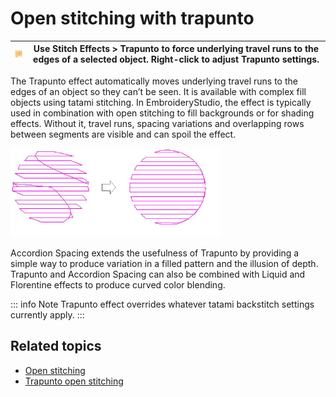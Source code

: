 # Open stitching with trapunto

| ![Trapunto.png](assets/Trapunto.png) | Use Stitch Effects > Trapunto to force underlying travel runs to the edges of a selected object. Right-click to adjust Trapunto settings. |
| ------------------------------------ | ----------------------------------------------------------------------------------------------------------------------------------------- |

The Trapunto effect automatically moves underlying travel runs to the edges of an object so they can’t be seen. It is available with complex fill objects using tatami stitching. In EmbroideryStudio, the effect is typically used in combination with open stitching to fill backgrounds or for shading effects. Without it, travel runs, spacing variations and overlapping rows between segments are visible and can spoil the effect.

![summary_-_create00117.png](assets/summary_-_create00117.png)

Accordion Spacing extends the usefulness of Trapunto by providing a simple way to produce variation in a filled pattern and the illusion of depth. Trapunto and Accordion Spacing can also be combined with Liquid and Florentine effects to produce curved color blending.

::: info Note
Trapunto effect overrides whatever tatami backstitch settings currently apply.
:::

## Related topics

- [Open stitching](../../Decorative/specialty/Open_stitching)
- [Trapunto open stitching](../../Decorative/specialty/Trapunto_open_stitching)

